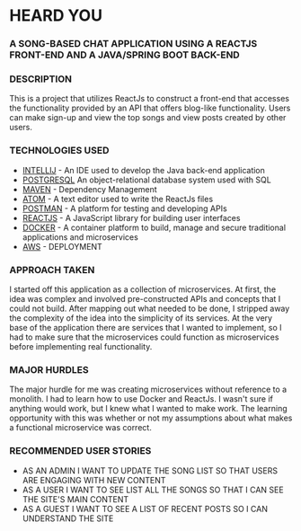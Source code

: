 # HEARD YOU
### A SONG-BASED CHAT APPLICATION USING A REACTJS FRONT-END AND A JAVA/SPRING BOOT BACK-END

### DESCRIPTION
This is a project that utilizes ReactJs to construct a front-end that accesses the functionality provided by an API that offers blog-like functionality. Users can make sign-up and view the top songs and view posts created by other users.


### TECHNOLOGIES USED
* [INTELLIJ](https://www.jetbrains.com/idea/) - An IDE used to develop the Java back-end application
* [POSTGRESQL](https://www.postgresql.org) An object-relational database system used with SQL
* [MAVEN](https://maven.apache.org/) - Dependency Management 
* [ATOM](https://atom.io) - A text editor used to write the ReactJs files
* [POSTMAN](https://www.getpostman.com) - A platform for testing and developing APIs
* [REACTJS](https://reactjs.org/) - A JavaScript library for building user interfaces
* [DOCKER](https://www.docker.com/) - A container platform to build, manage and secure traditional applications and microservices
* [AWS](https://aws.amazon.com/?nc2=h_lg) - DEPLOYMENT
### APPROACH TAKEN
I started off this application as a collection of microservices. At first, the idea was complex and involved pre-constructed APIs and concepts that I could not build. After mapping out what needed to be done, I stripped away the complexity of the idea into the simplicity of its services. At the very base of the application there are services that I wanted to implement, so I had to make sure that the microservices could function as microservices before implementing real functionality.

### MAJOR HURDLES
The major hurdle for me was creating microservices without reference to a monolith. I had to learn how to use Docker and ReactJs. I wasn't sure if anything would work, but I knew what I wanted to make work. The learning opportunity with this was whether or not my assumptions about what makes a functional microservice was correct. 

### RECOMMENDED USER STORIES
* AS AN ADMIN I WANT TO UPDATE THE SONG LIST SO THAT USERS ARE ENGAGING WITH NEW CONTENT
* AS A USER I WANT TO SEE LIST ALL THE SONGS SO THAT I CAN SEE THE SITE'S MAIN CONTENT
* AS A GUEST I WANT TO SEE A LIST OF RECENT POSTS SO I CAN UNDERSTAND THE SITE
